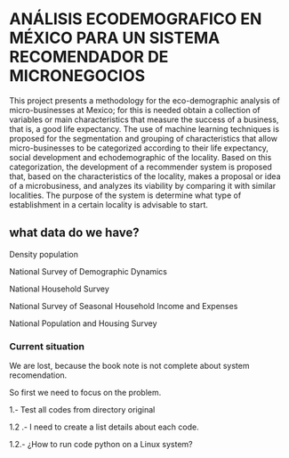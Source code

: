 # **ANÁLISIS ECODEMOGRAFICO EN MÉXICO PARA UN SISTEMA RECOMENDADOR DE MICRONEGOCIOS**

This project presents a methodology for the eco-demographic analysis of micro-businesses at Mexico; for this is needed obtain a collection of variables or main characteristics that measure the success of a business, that is, a good life expectancy. The use of machine learning techniques is proposed for the segmentation and grouping of characteristics that allow micro-businesses to be categorized according to their life expectancy, social development and echodemographic of the locality. Based on this categorization, the development of a recommender system is proposed that, based on the characteristics of the locality, makes a proposal or idea of a microbusiness, and analyzes its viability by comparing it with similar localities. The purpose of the system  is determine what type of establishment in a certain locality is advisable to start.

## what data do we have?

Density population

National Survey of Demographic Dynamics

National Household Survey

National Survey of Seasonal Household Income and Expenses

National Population and Housing Survey

### Current situation

We are lost, because the book note is not complete about system recomendation.

So first we need to focus on the problem.

1.- Test all codes from directory original

1.2 .- I need to create a list details about  each code.

1.2.- ¿How to run code python on a Linux system?